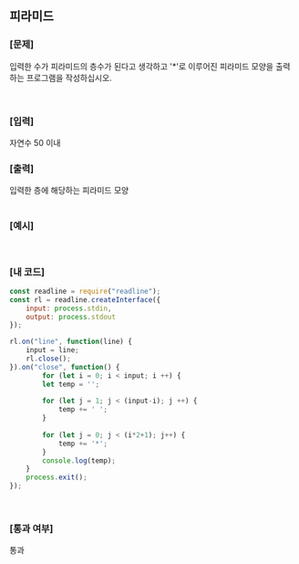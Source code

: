 ## 피라미드

### [문제]
입력한 수가 피라미드의 층수가 된다고 생각하고 '*'로 이루어진 피라미드 모양을 출력하는 프로그램을 작성하십시오.  

<br/>

### [입력]
자연수 50 이내
<br/>

### [출력]
입력한 층에 해당하는 피라미드 모양  
<br/>

### [예시]  


<br/>

### [내 코드]
```javascript
const readline = require("readline");
const rl = readline.createInterface({
	input: process.stdin,
	output: process.stdout
});

rl.on("line", function(line) {
	input = line;
	rl.close();
}).on("close", function() {
		for (let i = 0; i < input; i ++) {
		let temp = '';
		
		for (let j = 1; j < (input-i); j ++) {
			temp += ' ';
		}
		
		for (let j = 0; j < (i*2+1); j++) {
			temp += '*';
		}
		console.log(temp);
	}
	process.exit();
});
```
<br/>

### [통과 여부]
통과
